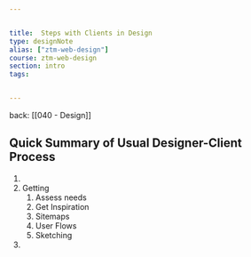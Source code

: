 ```yaml
---


title:  Steps with Clients in Design
type: designNote
alias: ["ztm-web-design"]
course: ztm-web-design
section: intro
tags: 


---
```

back: [[040 - Design]]


## Quick Summary of Usual Designer-Client Process

1. 
2. Getting 
	1. Assess needs
	2. Get Inspiration
	3. Sitemaps
	4. User Flows
	5. Sketching
2. 